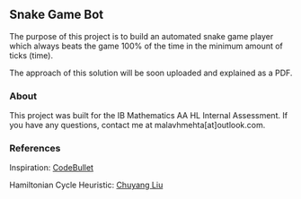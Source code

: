 ## Snake Game Bot

The purpose of this project is to build an automated snake game
player which always beats the game 100% of the time in the minimum amount of ticks (time).

The approach of this solution will be soon uploaded and explained as a PDF.

### About

This project was built for the IB Mathematics AA HL Internal Assessment. If you have any questions, contact me at malavhmehta[at]outlook.com.

### References

Inspiration: [CodeBullet](https://www.youtube.com/watch?v=tjQIO1rqTBE&ab_channel=CodeBullet)

Hamiltonian Cycle Heuristic: [Chuyang Liu](https://github.com/chuyangliu/snake/blob/master/docs/algorithms.md#hamilton-solver)
